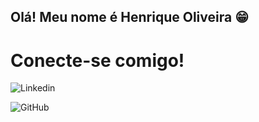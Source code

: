 ## Olá! Meu nome é Henrique Oliveira  😁

# Conecte-se comigo!

![Linkedin](https://www.linkedin.com/in/henriqueosantos/)

![GitHub](https://github.com/HenriqueOs98)
